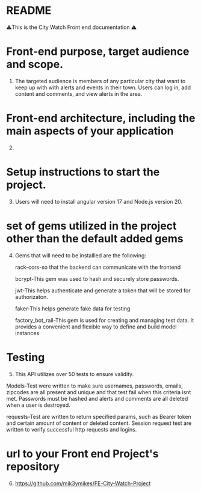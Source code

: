 # README

⚠️This is the City Watch Front end documentation ⚠️

# Front-end purpose, target audience and scope.

1. The targeted audience is members of any particular city that want to keep up with with alerts and events in their town. Users can log in, add content and comments, and view alerts in the area.

# Front-end architecture, including the main aspects of your application

2.

# Setup instructions to start the project.

3. Users will need to install angular version 17 and Node.js version 20.

# set of gems utilized in the project other than the default added gems

4. Gems that will need to be installled are the following:

   rack-cors-so that the backend can communicate with the frontend

   bcrypt-This gem was used to hash and securely store passwords.

   jwt-This helps authenticate and generate a token that will be stored for authorizaton.

   faker-This helps generate fake data for testing

   factory_bot_rail-This gem is used for creating and managing test data. It provides a convenient and flexible way to define and build model instances

# Testing

5. This API utilizes over 50 tests to ensure validity.

Models-Test were written to make sure usernames, passwords, emails, zipcodes are all present and unique and that test fail when this criteria isnt met. Passwords must be hashed and alerts and comments are all deleted when a user is destroyed.

requests-Test are written to return specified params, such as Bearer token and certain amount of content or deleted content. Session request test are written to verify successful http requests and logins.

# url to your Front end Project's repository

6. https://github.com/mik3ymikes/FE-City-Watch-Project
